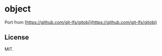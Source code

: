 # object

Port from [https://github.com/git-lfs/gitobj](https://github.com/git-lfs/gitobj)

## License

MIT.

[1]: https://git-scm.com/book/en/v2/Git-Internals-Packfiles
